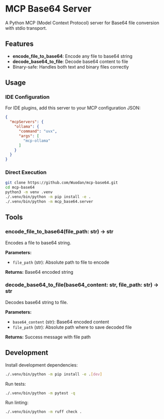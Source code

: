 # MCP Base64 Server

A Python MCP (Model Context Protocol) server for Base64 file conversion with stdio transport.

## Features

- **encode_file_to_base64**: Encode any file to base64 string
- **decode_base64_to_file**: Decode base64 content to file
- Binary-safe: Handles both text and binary files correctly

## Usage

### IDE Configuration
For IDE plugins, add this server to your MCP configuration JSON:
```json
{
  "mcpServers": {
    "ollama": {
      "command": "uvx",
      "args": [
        "mcp-ollama"
      ]
    }
  }
}
```

### Direct Execution
```bash
git clone https://github.com/Wuodan/mcp-base64.git
cd mcp-base64
python3 -m venv .venv
./.venv/bin/python -m pip install -e .
./.venv/bin/python -m mcp_base64.server
```

## Tools

### encode_file_to_base64(file_path: str) -> str
Encodes a file to base64 string.

**Parameters:**
- `file_path` (str): Absolute path to file to encode

**Returns:** Base64 encoded string

### decode_base64_to_file(base64_content: str, file_path: str) -> str
Decodes base64 string to file.

**Parameters:**
- `base64_content` (str): Base64 encoded content
- `file_path` (str): Absolute path where to save decoded file

**Returns:** Success message with file path

## Development

Install development dependencies:

```bash
./.venv/bin/python -m pip install -e .[dev]
```

Run tests:

```bash
./.venv/bin/python -m pytest -q
```

Run linting:

```bash
./.venv/bin/python -m ruff check .
```
